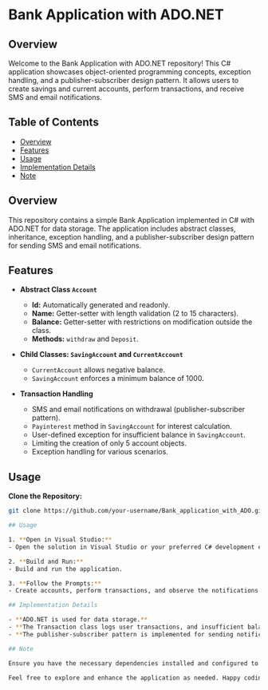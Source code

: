 # Bank Application with ADO.NET

## Overview
Welcome to the Bank Application with ADO.NET repository! This C# application showcases object-oriented programming concepts, exception handling, and a publisher-subscriber design pattern. It allows users to create savings and current accounts, perform transactions, and receive SMS and email notifications.

## Table of Contents
- [Overview](#overview)
- [Features](#features)
- [Usage](#usage)
- [Implementation Details](#implementation-details)
- [Note](#note)

## Overview
This repository contains a simple Bank Application implemented in C# with ADO.NET for data storage. The application includes abstract classes, inheritance, exception handling, and a publisher-subscriber design pattern for sending SMS and email notifications.

## Features
- **Abstract Class `Account`**
  - **Id:** Automatically generated and readonly.
  - **Name:** Getter-setter with length validation (2 to 15 characters).
  - **Balance:** Getter-setter with restrictions on modification outside the class.
  - **Methods:** `withdraw` and `Deposit`.
  
- **Child Classes: `SavingAccount` and `CurrentAccount`**
  - `CurrentAccount` allows negative balance.
  - `SavingAccount` enforces a minimum balance of 1000.

- **Transaction Handling**
  - SMS and email notifications on withdrawal (publisher-subscriber pattern).
  - `Payinterest` method in `SavingAccount` for interest calculation.
  - User-defined exception for insufficient balance in `SavingAccount`.
  - Limiting the creation of only 5 account objects.
  - Exception handling for various scenarios.

## Usage
 **Clone the Repository:**
   ```bash
   git clone https://github.com/your-username/Bank_application_with_ADO.git

   ## Usage

1. **Open in Visual Studio:**
   - Open the solution in Visual Studio or your preferred C# development environment.

2. **Build and Run:**
   - Build and run the application.

3. **Follow the Prompts:**
   - Create accounts, perform transactions, and observe the notifications.

## Implementation Details

- **ADO.NET is used for data storage.**
- **The Transaction class logs user transactions, and insufficient balance exceptions are logged in a file.**
- **The publisher-subscriber pattern is implemented for sending notifications.**

## Note

Ensure you have the necessary dependencies installed and configured to run the application successfully.

Feel free to explore and enhance the application as needed. Happy coding!

